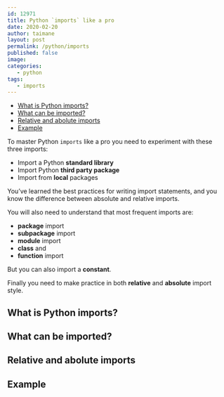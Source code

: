 ```yaml
---
id: 12971
title: Python `imports` like a pro
date: 2020-02-20
author: taimane
layout: post
permalink: /python/imports
published: false
image: 
categories: 
   - python
tags:
   - imports
---
```

- [What is Python imports?](#what-is-python-imports)
- [What can be imported?](#what-can-be-imported)
- [Relative and abolute imports](#relative-and-abolute-imports)
- [Example](#example)

To master Python `imports` like a pro you need to experiment with these three imports:

* Import a Python **standard library**
* Import Python **third party package**
* Import from **local** packages

 You’ve learned the best practices for writing import statements, and you know the difference between absolute and relative imports.

You will also need to understand that most frequent imports are:
*  **package** import 
*  **subpackage** import 
*  **module** import 
*  **class** and
*  **function** import

But you can also import a **constant**.

Finally you need to make practice in both **relative** and **absolute** import style.

## What is Python imports?


## What can be imported?
## Relative and abolute imports
## Example 

